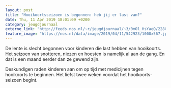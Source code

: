 ```yaml
---
layout: post
title: "Hooikoortsseizoen is begonnen: heb jij er last van?"
date: Thu, 11 Apr 2019 18:01:09 +0200
category: jeugdjournaal
externe_link: "http://feeds.nos.nl/~r/jeugdjournaal/~3/0mOl_HsYaeQ/2280006"
feature_image: "https://nos.nl/data/image/2019/04/11/542923/1008x567.jpg"
---
```


<p>De lente is slecht begonnen voor kinderen die last hebben van hooikoorts. Het seizoen van snotteren, niezen en hoesten is namelijk al aan de gang. En dat is een maand eerder dan ze gewend zijn.</p>
<p>Deskundigen raden kinderen aan om op tijd met medicijnen tegen hooikoorts te beginnen. Het liefst twee weken voordat het hooikoorts-seizoen begint.</p><img src="http://feeds.feedburner.com/~r/jeugdjournaal/~4/0mOl_HsYaeQ" height="1" width="1" alt=""/>
